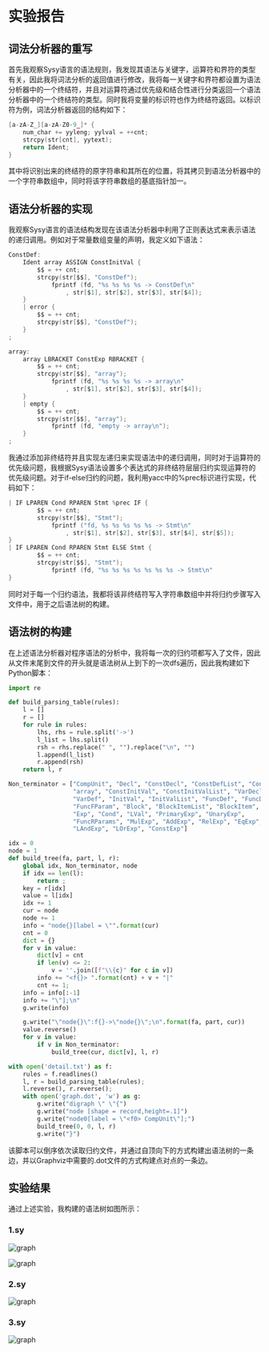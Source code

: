 # 实验报告

## 词法分析器的重写

首先我观察Sysy语言的语法规则，我发现其语法与关键字，运算符和界符的类型有关，因此我将词法分析的返回值进行修改，我将每一关键字和界符都设置为语法分析器中的一个终结符，并且对运算符通过优先级和结合性进行分类返回一个语法分析器中的一个终结符的类型。同时我将变量的标识符也作为终结符返回。以标识符为例，词法分析器返回的结构如下：

```C
[a-zA-Z_][a-zA-Z0-9_]* {
    num_char += yyleng; yylval = ++cnt;
    strcpy(str[cnt], yytext);
    return Ident;
}
```

其中将识别出来的终结符的原字符串和其所在的位置，将其拷贝到语法分析器中的一个字符串数组中，同时将该字符串数组的基底指针加一。

## 语法分析器的实现

我观察Sysy语言的语法结构发现在该语法分析器中利用了正则表达式来表示语法的递归调用。例如对于常量数组变量的声明，我定义如下语法：

```C
ConstDef:
	Ident array ASSIGN ConstInitVal {
		$$ = ++ cnt;
		strcpy(str[$$], "ConstDef");
        	fprintf (fd, "%s %s %s %s -> ConstDef\n"
        		, str[$1], str[$2], str[$3], str[$4]);
	}
	| error {
		$$ = ++ cnt;
		strcpy(str[$$], "ConstDef");
	}
;

array:
	array LBRACKET ConstExp RBRACKET {
		$$ = ++ cnt;
		strcpy(str[$$], "array");
        	fprintf (fd, "%s %s %s %s -> array\n"
        		, str[$1], str[$2], str[$3], str[$4]);
	}
	| empty {
		$$ = ++ cnt;
		strcpy(str[$$], "array");
        	fprintf (fd, "empty -> array\n");
	}
;
```

我通过添加非终结符并且实现左递归来实现语法中的递归调用，同时对于运算符的优先级问题，我根据Sysy语法设置多个表达式的非终结符层层归约实现运算符的优先级问题。对于if-else归约的问题，我利用yacc中的%prec标识进行实现，代码如下：

```C
| IF LPAREN Cond RPAREN Stmt %prec IF {
		$$ = ++ cnt;
		strcpy(str[$$], "Stmt");
        	fprintf ("fd, %s %s %s %s %s -> Stmt\n"
        		, str[$1], str[$2], str[$3], str[$4], str[$5]);
}
| IF LPAREN Cond RPAREN Stmt ELSE Stmt {
		$$ = ++ cnt;
		strcpy(str[$$], "Stmt");
        	fprintf (fd, "%s %s %s %s %s %s %s -> Stmt\n"
}
```

同时对于每一个归约语法，我都将该非终结符写入字符串数组中并将归约步骤写入文件中，用于之后语法树的构建。

## 语法树的构建

在上述语法分析器对程序语法的分析中，我将每一次的归约项都写入了文件，因此从文件末尾到文件的开头就是语法树从上到下的一次dfs遍历，因此我构建如下Python脚本：

```python
import re

def build_parsing_table(rules):
    l = []
    r = []
    for rule in rules:
        lhs, rhs = rule.split('->')
        l_list = lhs.split()
        rsh = rhs.replace(" ", "").replace("\n", "")
        l.append(l_list)
        r.append(rsh)
    return l, r

Non_terminator = ["CompUnit", "Decl", "ConstDecl", "ConstDefList", "ConstDef",
                  "array", "ConstInitVal", "ConstInitValList", "VarDecl", "VarDefList",
                  "VarDef", "InitVal", "InitValList", "FuncDef", "FuncDef", "FuncFParams",
                  "FuncFParam", "Block", "BlockItemList", "BlockItem", "Stmt",
                  "Exp", "Cond", "LVal", "PrimaryExp", "UnaryExp",
                  "FuncRParams", "MulExp", "AddExp", "RelExp", "EqExp",
                  "LAndExp", "LOrExp", "ConstExp"]

idx = 0
node = 1
def build_tree(fa, part, l, r):
    global idx, Non_terminator, node
    if idx == len(l):
        return ;
    key = r[idx]
    value = l[idx]
    idx += 1
    cur = node
    node += 1
    info = "node{}[label = \"".format(cur)
    cnt = 0
    dict = {}
    for v in value:
        dict[v] = cnt
        if len(v) <= 2:
            v = ''.join([f"\\{c}" for c in v])
        info += "<f{}> ".format(cnt) + v + "|"
        cnt += 1;
    info = info[:-1]
    info += "\"];\n"
    g.write(info)

    g.write("\"node{}\":f{}->\"node{}\";\n".format(fa, part, cur))
    value.reverse()
    for v in value:
        if v in Non_terminator:
            build_tree(cur, dict[v], l, r)

with open('detail.txt') as f:
    rules = f.readlines()
    l, r = build_parsing_table(rules);
    l.reverse(), r.reverse();
    with open('graph.dot', 'w') as g:
        g.write("digraph \" \"{")
        g.write("node [shape = record,height=.1]")
        g.write("node0[label = \"<f0> CompUnit\"];")
        build_tree(0, 0, l, r)
        g.write("}")

```

该脚本可以倒序依次读取归约文件，并通过自顶向下的方式构建出语法树的一条边，并以Graphviz中需要的.dot文件的方式构建点对点的一条边。

## 实验结果

通过上述实验，我构建的语法树如图所示：

### 1.sy

![graph](.//wsl$/Ubuntu-22.04/root/Desktop/Fundamentals-of-Compiling/grammerAnalyzer/source/graph.png)

![graph](https://s2.loli.net/2023/05/14/PrKHqkijBIgGxJo.png)

### 2.sy

![graph](https://s2.loli.net/2023/05/14/bnBkUcYM62g7aSZ.png)

### 3.sy

![graph](https://s2.loli.net/2023/05/14/ePOJ42rwKz5CbYS.png)